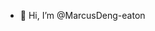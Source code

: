 - 👋 Hi, I’m @MarcusDeng-eaton

<!---
MarcusDeng-eaton/MarcusDeng-eaton is a ✨ special ✨ repository because its `README.md` (this file) appears on your GitHub profile.
You can click the Preview link to take a look at your changes.
--->
